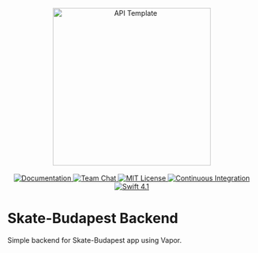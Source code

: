 <p align="center">
<img src="https://user-images.githubusercontent.com/1342803/36623515-7293b4ec-18d3-11e8-85ab-4e2f8fb38fbd.png" width="320" alt="API Template">
<br>
<br>
<a href="http://docs.vapor.codes/3.0/">
<img src="http://img.shields.io/badge/read_the-docs-2196f3.svg" alt="Documentation">
</a>
<a href="https://discord.gg/vapor">
<img src="https://img.shields.io/discord/431917998102675485.svg" alt="Team Chat">
</a>
<a href="LICENSE">
<img src="http://img.shields.io/badge/license-MIT-brightgreen.svg" alt="MIT License">
</a>
<a href="https://circleci.com/gh/vapor/api-template">
<img src="https://circleci.com/gh/vapor/api-template.svg?style=shield" alt="Continuous Integration">
</a>
<a href="https://swift.org">
<img src="http://img.shields.io/badge/swift-4.1-brightgreen.svg" alt="Swift 4.1">
</a>
</p>

<!--
<img src="http://i.imgur.com/xxxxxxxxx.png" width="80px" />
-->
<h1>Skate-Budapest Backend</h1>

Simple backend for Skate-Budapest app using Vapor.
